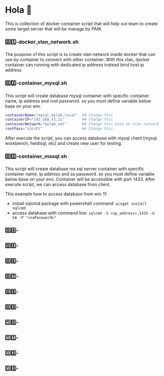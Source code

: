 # Hola 👋

This is collection of docker container script that will help out team to create some target server that will be manage by PAM.

 
### 0️⃣1️⃣-docker_vlan_network.sh
The puspose of this script is to create vlan network inside docker that can use by container to connect with other container. With this vlan, docker container can running with dedicated ip address instead bind host ip address

### 0️⃣2️⃣-container_mysql.sh
This script will create database mysql container with specific container name, ip address and root password. so you must define variable below base on your env.
```bash
containerName="mysql.mylab.local"  ## Change this
containerIP="192.168.43.21"        ## Change this
containerNetwork="mylab_net"       ## Change this base on vlan network script
rootPass="s3crEt"                  ## Change this
```
After execute the script, you can access database with mysql client (mysql workbench, heidisql, etc) and create new user for testing.

### 0️⃣3️⃣-container_mssql.sh
This script will create database ms sql server container with specific container name, ip address and sa password. so you must define variable below base on your env. Container will be accessible with port 1433.
After execute script, we can access database from client.

This example how to access database from win 11:
- install sqlcmd package with powershell command: `winget install sqlcmd`
- access database with command line: `sqlcmd -S <ip_address>,1433 -U SA -P "<saPassword>"`

### 0️⃣4️⃣-
### 0️⃣5️⃣-
### 0️⃣6️⃣-
### 0️⃣7️⃣-
### 0️⃣8️⃣-
### 0️⃣9️⃣-
### 1️⃣0️⃣-
### 1️⃣1️⃣-
### 1️⃣2️⃣-
### 1️⃣3️⃣-
